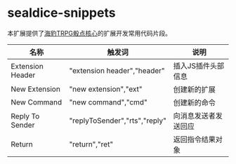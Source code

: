# sealdice-snippets

本扩展提供了[海豹TRPG骰点核心](https://sealdice.com/)的扩展开发常用代码片段。

|名称|触发词|说明|
|-|-|-|
|Extension Header|"extension header","header"|插入JS插件头部信息|
|New Extension|"new extension","ext"|创建新的扩展|
|New Command|"new command","cmd"|创建新的命令|
|Reply To Sender|"replyToSender","rts","reply"|向消息发送者发送回应|
|Return|"return","ret"|返回指令结果对象|